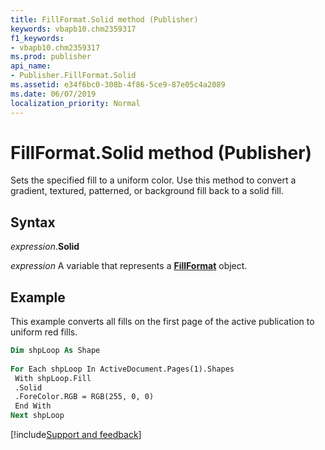```yaml
---
title: FillFormat.Solid method (Publisher)
keywords: vbapb10.chm2359317
f1_keywords:
- vbapb10.chm2359317
ms.prod: publisher
api_name:
- Publisher.FillFormat.Solid
ms.assetid: e34f6bc0-308b-4f86-5ce9-87e05c4a2089
ms.date: 06/07/2019
localization_priority: Normal
---
```



# FillFormat.Solid method (Publisher)

Sets the specified fill to a uniform color. Use this method to convert a gradient, textured, patterned, or background fill back to a solid fill.


## Syntax

_expression_.**Solid**

_expression_ A variable that represents a **[FillFormat](publisher.fillformat.md)** object.


## Example

This example converts all fills on the first page of the active publication to uniform red fills.

```vb
Dim shpLoop As Shape 
 
For Each shpLoop In ActiveDocument.Pages(1).Shapes 
 With shpLoop.Fill 
 .Solid 
 .ForeColor.RGB = RGB(255, 0, 0) 
 End With 
Next shpLoop 

```

[!include[Support and feedback](~/includes/feedback-boilerplate.md)]